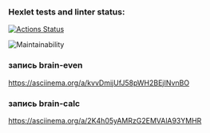 ### Hexlet tests and linter status:
[![Actions Status](https://github.com/SVREYACH/frontend-project-44/actions/workflows/hexlet-check.yml/badge.svg)](https://github.com/SVREYACH/frontend-project-44/actions)

![Maintainability](https://api.codeclimate.com/v1/badges/f243d1b3923805a4806c/maintainability)

### запись brain-even
https://asciinema.org/a/kvvDmijUfJ58pWH2BEjINvnBO

### запись brain-calc
https://asciinema.org/a/2K4h05yAMRzG2EMVAlA93YMHR
